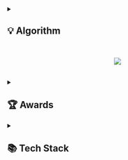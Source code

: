 <!--
**iqeq126/iqeq126** is a ✨ _special_ ✨ repository because its `README.md` (this file) appears on your GitHub profile.
Here are some ideas to get you started:

- 🔭 I’m currently working on ...
- 🌱 I’m currently learning ...
- 👯 I’m looking to collaborate on ...
- 🤔 I’m looking for help with ...
- 💬 Ask me about ...
- 📫 How to reach me: ...
- 😄 Pronouns: ...
- ⚡ Fun fact: ...
-->
<div align="center"> 
  <details align="left">
  <summary><h2>💡 Algorithm</h2><br>
    <p align=center>
      <img src="https://github-readme-solvedac.hyp3rflow.vercel.app/api/?handle=iqeq126"/>
    </p>
  </summary>
  <p align=center>
    <img src="https://mazandi.herokuapp.com/api?handle=iqeq126&theme=warm"/>
  </p>
  </details><br>
  <details>
  <summary align="left"><h2> 🏆 Awards </h2></summary>
  <table align="center">
    <tr>
      <td>2022.11.04 </td> <td> 제 9회 소프트웨어 개발 보안 경진대회 장려상</td>
    </tr>
    <tr>
      <td>2023.08.02 </td> <td>KOREATECH 공학설계캠프 최우수상</td>
    </tr>
    <tr>
      <td>2023.08.28 </td> <td>동국대 스마트 물시티 공모전 우수상</td>
    </tr>
    <tr>
      <td>2023.11.22 </td><td>제 1회 스마트건강도시아이디어공모전 우수상</td>
    </tr>
  </table>
  </details>
  <details>
  <summary align="left"><h2 align="left">📚 Tech Stack </h2></summary>
  <h3 align="center"> 🌱 I’m currently learning </h3>
  <img src="https://img.shields.io/badge/Spring Boot-6DB33F?style=flat-square&logo=Spring Boot&logoColor=white"/></a> 
  <img src="https://img.shields.io/badge/typescript-3178C6?style=flat-square&logo=typescript&logoColor=white"/></a> 
  
  <h3 align="center">Programming Language</h3>
  <img src="https://img.shields.io/badge/C-A8B9CC?style=flat-square&logo=C&logoColor=white"/></a>
  <img src="https://img.shields.io/badge/C++-00599C?style=flat-square&logo=C%2B%2B&logoColor=white"/></a>
  <img src="https://img.shields.io/badge/Python-3766AB?style=flat-square&logo=Python&logoColor=white"/></a>
  <img src="https://img.shields.io/badge/java-007396?style=flat-square&logo=Java&logoColor=white"/></a>
  <br>

  <h3 align="center">Cloud</h3>
  <img src="https://img.shields.io/badge/oracle cloud-F80000?style=for-the-badge&logo=oracle&logoColor=white"/> </a>

  <h3 align="center">Web Development</h3>
  <img src="https://img.shields.io/badge/Django-092E20?style=flat-square&logo=Django&logoColor=white"/></a>
  <img src="https://img.shields.io/badge/Flask-000000?style=flat-square&logo=Flask&logoColor=white"/></a>
  <img src="https://img.shields.io/badge/Javascript-ffb13b?style=flat-square&logo=javascript&logoColor=white"/></a>
  <img src="https://img.shields.io/badge/React-61DAFB?style=flat-square&logo=react&logoColor=white"/></a>
  <img src="https://img.shields.io/badge/JQuery-0769AD?style=flat-square&logo=JQuery&logoColor=white"/></a>

  <h3 align="center">DB</h3>
  <img src="https://img.shields.io/badge/MYSQL-E6B91E?style=flat-square&logo=MySql&logoColor=white"/></a> 
  <img src="https://img.shields.io/badge/MSSQL-CC2927?style=flat-square&logo=microsoft sql server&logoColor=white"/></a> 
  <img src="https://img.shields.io/badge/SQLite-003B57?style=flat-square&logo=SQLite&logoColor=white"/></a> 

  <h3 align="center">IoT</h3>
  <img src="https://img.shields.io/badge/MQTT-660066?style=flat-square&logo=MQTT&logoColor=white"/></a> 
  <img src="https://img.shields.io/badge/RaspberryPi-A22846?style=flat-square&logo=Raspberry Pi&logoColor=white"/></a> 
  <img src="https://img.shields.io/badge/Arduino-00878F?style=flat-square&logo=Arduino&logoColor=white"/></a>   
  </details>
  <!-- <img src="https://github-readme-stats.vercel.app/api/top-langs/?username=iqeq126&layout=compact&exclude_repo=algorithmm,laundryfinder-backend&langs_count=20"><br>
  <img src="https://github-readme-stats.vercel.app/api?username=iqeq126&show_icons=true"><br> -->
  </div>
